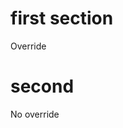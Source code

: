 <!--
{
"name" : "test3",
"version" : "0.1",
"title" : "Test 3 testing",
"description": "Mock-ups",
"freshnessDate" : 2015-06-01,
"homepage" : "http://www.outlearn.com",
"author" : "Teppo Jouttenus",
"license" : "All Rights Reserved"
}
-->


<!-- @section -->

# first section

Override

<!-- @link, "url" : "https://nodejs.org", "imageUrl" : "http://code-maven.com/img/node.png" -->

<!-- @link, "url" : "https://angularjs.org", "imageUrl" : "http://code-maven.com/img/node.png" -->

<!-- @link, "url" : "https://firstround.com/review/The-woman-behind-the-Netflix-Culture-doc", "imageUrl" : "http://code-maven.com/img/node.png" -->

<!-- @link, "url" : "https://nodejs.org", "imageUrl" : "http://firstround.com/img/graphics/logo.png" -->

<!-- @link, "url" : "https://angularjs.org", "imageUrl" : "http://firstround.com/img/graphics/logo.png" -->

<!-- @link, "url" : "https://firstround.com/review/The-woman-behind-the-Netflix-Culture-doc", "imageUrl" : "http://firstround.com/img/graphics/logo.png" -->

<!-- @link, "url" : "https://nodejs.org", "text": "Learn more about Node.js", "title": "Official Node.js site", "imageUrl" : "http://code-maven.com/img/node.png", "description": "Node.js is a JavaScript runtime which uses an event-driven, non-blocking I/O model that makes it lightweight and efficient." -->

<!-- @section -->

# second

No override

<!-- @link, "prefer" : "embed", "url" : "http://firstround.com/review/The-woman-behind-the-Netflix-Culture-doc/" -->
